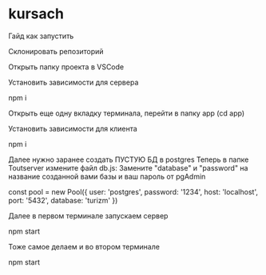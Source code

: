 # kursach
Гайд как запустить

Склонировать репозиторий

Открыть папку проекта в VSCode

Установить зависимости для сервера

npm i

Открыть еще одну вкладку терминала, перейти в папку app (cd app)

Установить зависимости для клиента

npm i

Далее нужно заранее создать ПУСТУЮ БД в postgres 
Теперь в папке Toutserver измените файл db.js: Замените "database" и "password" на название созданной вами базы и ваш пароль от pgAdmin

const pool = new Pool({
    user: 'postgres', password: '1234', host: 'localhost', port: '5432', database: 'turizm'
})

Далее в первом терминале запускаем сервер

npm start

Тоже самое делаем и во втором терминале

npm start
